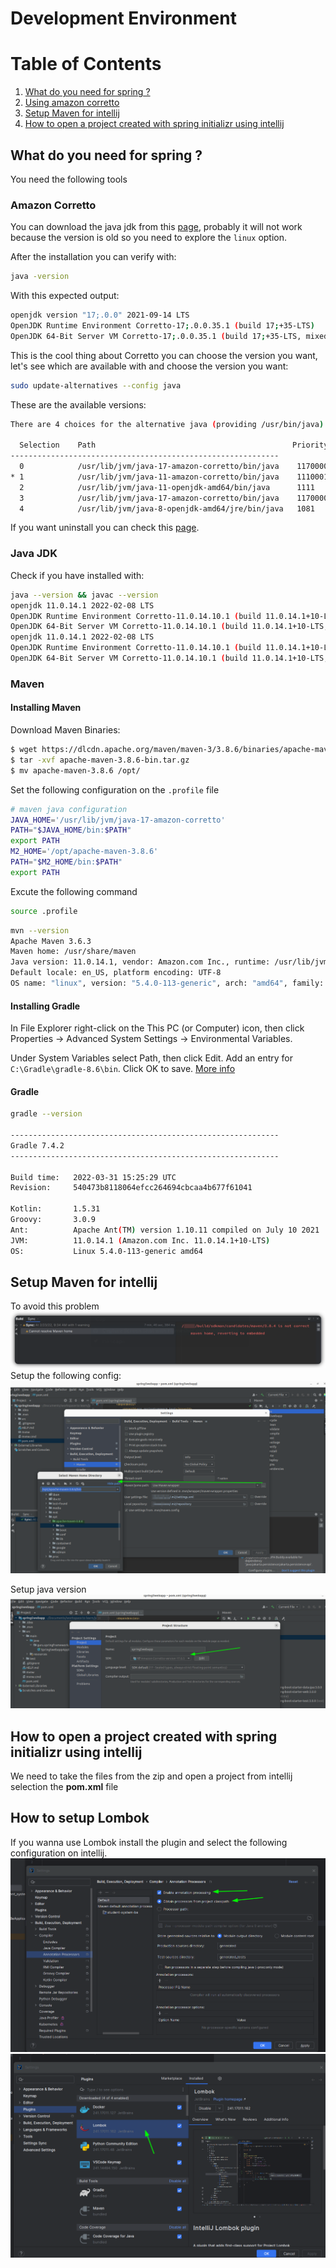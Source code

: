 # Development Environment

# Table of Contents
1. [What do you need for spring ?](#what-do-you-need-for-spring)
2. [Using amazon corretto](#amazon-corretto)
3. [Setup Maven for intellij](#setup-maven-for-intellij)
4. [How to open a project created with spring initializr using intellij](#how-to-open-a-project-created-with-spring-initializr-using-intellij)

## What do you need for spring ?
You need the following tools

### Amazon Corretto
You can download the java jdk from this [page](https://docs.aws.amazon.com/corretto/latest/corretto-17-ug/generic-linux-install.html), probably it will not work because the version is old so you need to explore the `linux` option.

After the installation you can verify with:
```bash
java -version
```
With this expected output:
```bash
openjdk version "17;.0.0" 2021-09-14 LTS
OpenJDK Runtime Environment Corretto-17;.0.0.35.1 (build 17;+35-LTS)
OpenJDK 64-Bit Server VM Corretto-17;.0.0.35.1 (build 17;+35-LTS, mixed mode, sharing)
```
This is the cool thing about Corretto you can choose the version you want, let's see which are available with and choose the version you want:
```bash
sudo update-alternatives --config java
```
These are the available versions:
```bash
There are 4 choices for the alternative java (providing /usr/bin/java).

  Selection    Path                                            Priority   Status
------------------------------------------------------------
  0            /usr/lib/jvm/java-17-amazon-corretto/bin/java    11700002  auto mode
* 1            /usr/lib/jvm/java-11-amazon-corretto/bin/java    11100014  manual mode
  2            /usr/lib/jvm/java-11-openjdk-amd64/bin/java      1111      manual mode
  3            /usr/lib/jvm/java-17-amazon-corretto/bin/java    11700002  manual mode
  4            /usr/lib/jvm/java-8-openjdk-amd64/jre/bin/java   1081      manual mode
```
If you want uninstall you can check this [page](https://docs.aws.amazon.com/corretto/latest/corretto-17-ug/generic-linux-install.html).
### Java JDK
Check if you have installed with:
```bash
java --version && javac --version
openjdk 11.0.14.1 2022-02-08 LTS
OpenJDK Runtime Environment Corretto-11.0.14.10.1 (build 11.0.14.1+10-LTS)
OpenJDK 64-Bit Server VM Corretto-11.0.14.10.1 (build 11.0.14.1+10-LTS, mixed mode)
openjdk 11.0.14.1 2022-02-08 LTS
OpenJDK Runtime Environment Corretto-11.0.14.10.1 (build 11.0.14.1+10-LTS)
OpenJDK 64-Bit Server VM Corretto-11.0.14.10.1 (build 11.0.14.1+10-LTS, mixed mode)
```
### Maven

#### Installing Maven

Download Maven Binaries:
```bash
$ wget https://dlcdn.apache.org/maven/maven-3/3.8.6/binaries/apache-maven-3.8.6-bin.tar.gz
$ tar -xvf apache-maven-3.8.6-bin.tar.gz
$ mv apache-maven-3.8.6 /opt/
```
Set the following configuration on the ``.profile`` file
```bash
# maven java configuration
JAVA_HOME='/usr/lib/jvm/java-17-amazon-corretto'
PATH="$JAVA_HOME/bin:$PATH"
export PATH
M2_HOME='/opt/apache-maven-3.8.6'
PATH="$M2_HOME/bin:$PATH"
export PATH
```
Excute the following command
```bash
source .profile
```

```bash
mvn --version
Apache Maven 3.6.3
Maven home: /usr/share/maven
Java version: 11.0.14.1, vendor: Amazon.com Inc., runtime: /usr/lib/jvm/java-11-amazon-corretto
Default locale: en_US, platform encoding: UTF-8
OS name: "linux", version: "5.4.0-113-generic", arch: "amd64", family: "unix"
```
#### Installing Gradle
In File Explorer right-click on the This PC (or Computer) icon, then click Properties -> Advanced System Settings -> Environmental Variables.

Under System Variables select Path, then click Edit. Add an entry for `C:\Gradle\gradle-8.6\bin`. Click OK to save.
[More info](https://gradle.org/install/)
#### Gradle
```bash
gradle --version

------------------------------------------------------------
Gradle 7.4.2
------------------------------------------------------------

Build time:   2022-03-31 15:25:29 UTC
Revision:     540473b8118064efcc264694cbcaa4b677f61041

Kotlin:       1.5.31
Groovy:       3.0.9
Ant:          Apache Ant(TM) version 1.10.11 compiled on July 10 2021
JVM:          11.0.14.1 (Amazon.com Inc. 11.0.14.1+10-LTS)
OS:           Linux 5.4.0-113-generic amd64
```

## Setup Maven for intellij
To avoid this problem
![Example screenshot](./setup-environment-assets/is-not-correct-mave-home.png)
Setup the following config:
![Setup maven](./setup-environment-assets/setup-maven-intellij.png)

Setup java version
![Setup java](./setup-environment-assets/setup-sdk-java-version-jdk.png)
## How to open a project created with spring initializr using intellij

We need to take the files from the zip and open a project from intellij selection the **pom.xml** file

## How to setup Lombok
If you wanna use Lombok install the plugin and select the following configuration on intellij.
![lombok-setup](setup-environment-assets/lombok-intellij-setup.png)
![lombok-plugin](setup-environment-assets/lombok-plugin.png)